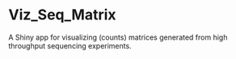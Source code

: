 # Viz_Seq_Matrix
A Shiny app for visualizing (counts) matrices generated from high throughput sequencing experiments.
